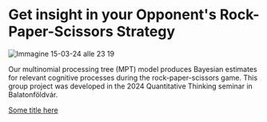 # Get insight in your Opponent's Rock-Paper-Scissors Strategy

![Immagine 15-03-24 alle 23 19](https://github.com/frederikpanse/rock-paper-scissors_mpt/assets/81534893/3bd43ebe-22d0-459d-b803-f7b0901b7fcc)

Our multinomial processing tree (MPT) model produces Bayesian estimates for relevant cognitive processes during the rock-paper-scissors game. This group project was developed in the 2024 Quantitative Thinking seminar in Balatonföldvár.

[Some title here](doc/fig/simulated_g.pdf)
